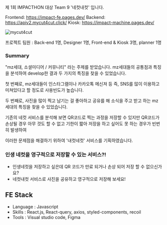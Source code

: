 제 1회 IMPACTHON 대상 Team 9 '네컷내컷' 입니다.

Frontend: https://impact-fe.pages.dev/
Backend: https://apiv2.mycut4cut.click/
Kiosk: https://impact-machine.pages.dev/

![mycut4cut](https://github.com/impacthon24-t9/.github/assets/93381265/657c9562-d737-45b4-8af0-c988f590d7c6)

프로젝트 팀원 : Back-end 1명, Designer 1명, Front-end & Kiosk 3명, planner 1명

### Summary

"mz세대, 소셜미디어 / 커뮤니티" 라는 주제를 받았습니다. mz세대들의 공통점과 특징을 분석하여 develop한 결과 두 가지의 특징을 찾을 수 있었습니다.

첫 번째로, mz세대들이 인스타그램이나 카카오톡 메신져 등 즉, SNS를 많이 이용하고 미쳐있다고 할 정도로 사용빈도가 높습니다.

두 번째로, 사진을 많이 찍고 남기는 걸 좋아하고 공유를 해 소식을 주고 받고 하는 mz세대의 특징을 찾을 수 있었습니다.

기존의 네컷 서비스를 분석해 보면 QR코드로 찍는 과정을 저장할 수 있지만 QR코드가 손상될 경우 아무 것도 할 수 없고 기한이 짧아 저장을 하고 싶어도 못 하는 경우가 빈번히 발생하여

이러한 문제점을 해결하기 위하여 '내컷네컷' 서비스를 기획하였습니다. 

### 인생 네컷을 영구적으로 저장할 수 있는 서비스?!

- 인생네컷을 저장하고 싶은데 QR 코드가 만료 되거나 손상 되어 저장 할 수 없으신가요?
- 네컷내컷 서비스로 사진을 공유하고 영구적으로 저장해 보세요!

## FE Stack

- Language : Javascript
- Skills : React.js, React-query, axios, styled-components, recoil
- Tools : Visual studio code, Figma
